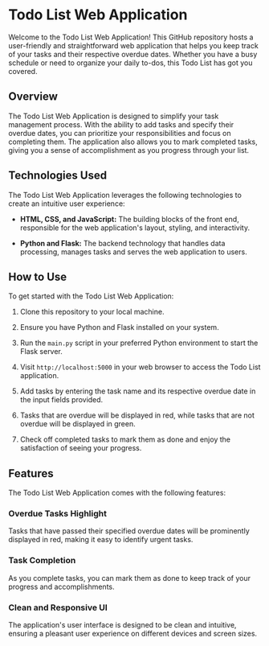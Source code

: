 # Todo List Web Application

Welcome to the Todo List Web Application! This GitHub repository hosts a user-friendly and straightforward web application that helps you keep track of your tasks and their respective overdue dates. Whether you have a busy schedule or need to organize your daily to-dos, this Todo List has got you covered.

## Overview

The Todo List Web Application is designed to simplify your task management process. With the ability to add tasks and specify their overdue dates, you can prioritize your responsibilities and focus on completing them. The application also allows you to mark completed tasks, giving you a sense of accomplishment as you progress through your list.

## Technologies Used

The Todo List Web Application leverages the following technologies to create an intuitive user experience:

- **HTML, CSS, and JavaScript:** The building blocks of the front end, responsible for the web application's layout, styling, and interactivity.

- **Python and Flask:** The backend technology that handles data processing, manages tasks and serves the web application to users.

## How to Use

To get started with the Todo List Web Application:

1. Clone this repository to your local machine.

2. Ensure you have Python and Flask installed on your system.

3. Run the `main.py` script in your preferred Python environment to start the Flask server.

4. Visit `http://localhost:5000` in your web browser to access the Todo List application.

5. Add tasks by entering the task name and its respective overdue date in the input fields provided.

6. Tasks that are overdue will be displayed in red, while tasks that are not overdue will be displayed in green.

7. Check off completed tasks to mark them as done and enjoy the satisfaction of seeing your progress.

## Features

The Todo List Web Application comes with the following features:

### Overdue Tasks Highlight

Tasks that have passed their specified overdue dates will be prominently displayed in red, making it easy to identify urgent tasks.

### Task Completion

As you complete tasks, you can mark them as done to keep track of your progress and accomplishments.

### Clean and Responsive UI

The application's user interface is designed to be clean and intuitive, ensuring a pleasant user experience on different devices and screen sizes.

